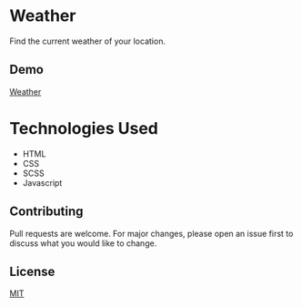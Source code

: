 # Weather

Find the current weather of your location.


## Demo

[Weather](https://shreeyansh-b.github.io/weather/)


# Technologies Used
* HTML
* CSS
* SCSS
* Javascript


## Contributing
Pull requests are welcome. For major changes, please open an issue first to discuss what you would like to change.

## License
[MIT](https://choosealicense.com/licenses/mit/)

